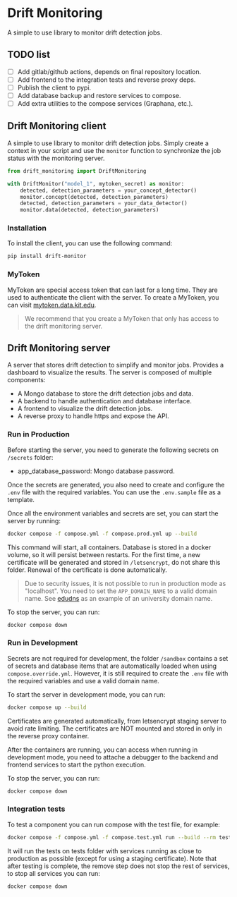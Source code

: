 # Drift Monitoring

A simple to use library to monitor drift detection jobs.

## TODO list

- [ ] Add gitlab/github actions, depends on final repository location.
- [ ] Add frontend to the integration tests and reverse proxy deps.
- [ ] Publish the client to pypi.
- [ ] Add database backup and restore services to compose.
- [ ] Add extra utilities to the compose services (Graphana, etc.).

## Drift Monitoring client

A simple to use library to monitor drift detection jobs. Simply create a
context in your script and use the `monitor` function to synchronize the
job status with the monitoring server.

```python
from drift_monitoring import DriftMonitoring

with DriftMonitor("model_1", mytoken_secret) as monitor:
    detected, detection_parameters = your_concept_detector()
    monitor.concept(detected, detection_parameters)
    detected, detection_parameters = your_data_detector()
    monitor.data(detected, detection_parameters)
```

### Installation

To install the client, you can use the following command:

```bash
pip install drift-monitor
```

### MyToken

MyToken are special access token that can last for a long time. They are
used to authenticate the client with the server. To create a MyToken, you
can visit [mytoken.data.kit.edu](https://mytoken.data.kit.edu/home#mt).

> We recommend that you create a MyToken that only has access to the
> drift monitoring server.

## Drift Monitoring server

A server that stores drift detection to simplify and monitor jobs.
Provides a dashboard to visualize the results.
The server is composed of multiple components:

- A Mongo database to store the drift detection jobs and data.
- A backend to handle authentication and database interface.
- A frontend to visualize the drift detection jobs.
- A reverse proxy to handle https and expose the API.

### Run in Production

Before starting the server, you need to generate the following secrets
on `/secrets` folder:

- app_database_password: Mongo database password.

Once the secrets are generated, you also need to create and configure the
`.env` file with the required variables. You can use the `.env.sample` file
as a template.

Once all the environment variables and secrets are set, you can start the
server by running:

```bash
docker compose -f compose.yml -f compose.prod.yml up --build
```

This command will start, all containers. Database is stored in a docker
volume, so it will persist between restarts. For the first time, a new
certificate will be generated and stored in `/letsencrypt`, do not share
this folder. Renewal of the certificate is done automatically.

> Due to security issues, it is not possible to run in production mode as
> "localhost". You need to set the `APP_DOMAIN_NAME` to a valid domain name.
> See [edudns](https://edudns.services.fedcloud.eu/) as an example of an
> university domain name.

To stop the server, you can run:

```bash
docker compose down
```

### Run in Development

Secrets are not required for development, the folder `/sandbox` contains
a set of secrets and database items that are automatically loaded when
using `compose.override.yml`. However, it is still required to create
the `.env` file with the required variables and use a valid domain name.

To start the server in development mode, you can run:

```bash
docker compose up --build
```

Certificates are generated automatically, from letsencrypt staging server
to avoid rate limiting. The certificates are NOT mounted and stored in
only in the reverse proxy container.

After the containers are running, you can access when running in development
mode, you need to attache a debugger to the backend and frontend services
to start the python execution.

To stop the server, you can run:

```bash
docker compose down
```

### Integration tests

To test a component you can run compose with the test file, for example:

```bash
docker compose -f compose.yml -f compose.test.yml run --build --rm testing
```

It will run the tests on tests folder with services running as close to
production as possible (except for using a staging certificate). Note that
after testing is complete, the remove step does not stop the rest of services,
to stop all services you can run:

```bash
docker compose down
```
